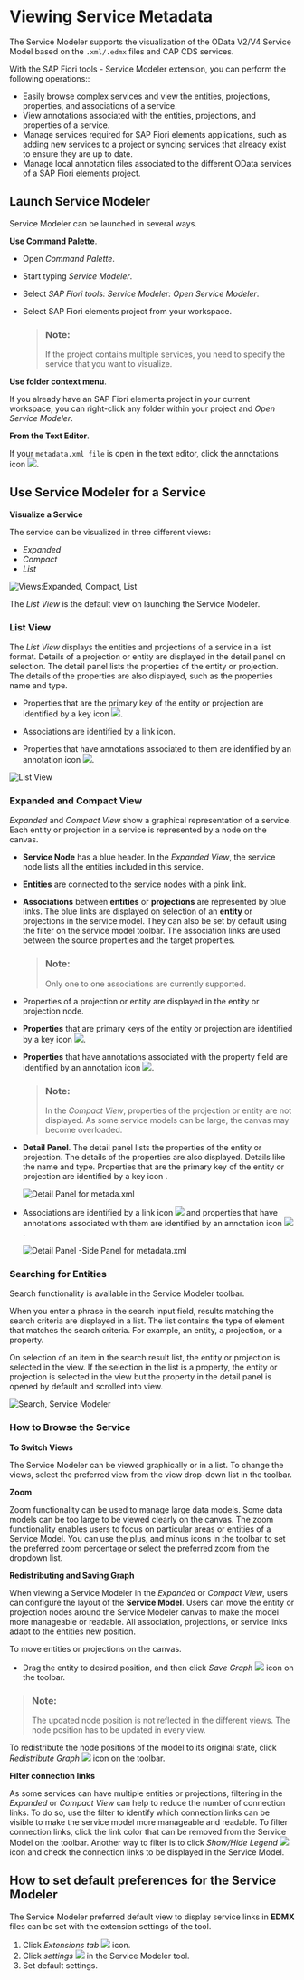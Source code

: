 <!-- loioe369c2c20c03458a92b24b9dcbcb470f -->

# Viewing Service Metadata

The Service Modeler supports the visualization of the OData V2/V4 Service Model based on the `.xml/.edmx` files and CAP CDS services.

With the SAP Fiori tools - Service Modeler extension, you can perform the following operations::

-   Easily browse complex services and view the entities, projections, properties, and associations of a service.
-   View annotations associated with the entities, projections, and properties of a service.
-   Manage services required for SAP Fiori elements applications, such as adding new services to a project or syncing services that already exist to ensure they are up to date.
-   Manage local annotation files associated to the different OData services of a SAP Fiori elements project.



<a name="loioe369c2c20c03458a92b24b9dcbcb470f__section_uph_2rk_xlb"/>

## Launch Service Modeler

Service Modeler can be launched in several ways.

**Use Command Palette**.

-   Open *Command Palette*.
-   Start typing *Service Modeler*.
-   Select *SAP Fiori tools: Service Modeler: Open Service Modeler*.
-   Select SAP Fiori elements project from your workspace.

    > ### Note:  
    > If the project contains multiple services, you need to specify the service that you want to visualize.


**Use folder context menu**.

If you already have an SAP Fiori elements project in your current workspace, you can right-click any folder within your project and *Open Service Modeler*.

**From the Text Editor**.

If your `metadata.xml file` is open in the text editor, click the annotations icon ![](images/FIORI_TOOLS_SERVICE_MODELER_ANNOTATIONS_ICON_249d281.png).



<a name="loioe369c2c20c03458a92b24b9dcbcb470f__section_e45_xjy_wlb"/>

## Use Service Modeler for a Service

**Visualize a Service**

The service can be visualized in three different views:

-   *Expanded*
-   *Compact*
-   *List*

![Views:Expanded, Compact, List](images/FIORI_TOOLS_SERVICE_MODELER_VIEW_LOV_aeb5c69.png)

The *List View* is the default view on launching the Service Modeler.



### List View

The *List View* displays the entities and projections of a service in a list format. Details of a projection or entity are displayed in the detail panel on selection. The detail panel lists the properties of the entity or projection. The details of the properties are also displayed, such as the properties name and type.

-   Properties that are the primary key of the entity or projection are identified by a key icon ![](images/FIOIR_TOOLS_KEY_ICON_9d3a3df.png).

-   Associations are identified by a link icon.
-   Properties that have annotations associated to them are identified by an annotation icon ![](images/FIORI_TOOLS_SERVICE_MODELER_ANNOTATIONS_ICON_249d281.png).

![List View](images/FIORI_TOOL_SERVICE_MODEL_DETAIL_PANEL_e31fb54.png)



### Expanded and Compact View

*Expanded* and *Compact View* show a graphical representation of a service. Each entity or projection in a service is represented by a node on the canvas.

-   **Service Node** has a blue header. In the *Expanded View*, the service node lists all the entities included in this service.
-   **Entities** are connected to the service nodes with a pink link.
-   **Associations** between **entities** or **projections** are represented by blue links. The blue links are displayed on selection of an **entity** or projections in the service model. They can also be set by default using the filter on the service model toolbar. The association links are used between the source properties and the target properties.

    > ### Note:  
    > Only one to one associations are currently supported.

-   Properties of a projection or entity are displayed in the entity or projection node.
-   **Properties** that are primary keys of the entity or projection are identified by a key icon ![](images/FIOIR_TOOLS_KEY_ICON_9d3a3df.png).
-   **Properties** that have annotations associated with the property field are identified by an annotation icon ![](images/FIORI_TOOLS_SERVICE_MODELER_ANNOTATIONS_ICON_249d281.png).

    > ### Note:  
    > In the *Compact View*, properties of the projection or entity are not displayed. As some service models can be large, the canvas may become overloaded.

-   **Detail Panel**. The detail panel lists the properties of the entity or projection. The details of the properties are also displayed. Details like the name and type. Properties that are the primary key of the entity or projection are identified by a key icon .

    ![Detail Panel for metada.xml](images/FIORI_TOOLS_SERVICE_MODELER_DETAILPANEL_617ad87.png)

-   Associations are identified by a link icon ![](images/FIORI_TOOLS_SERVICE_MODELER_LINK_ICON_8958c99.png) and properties that have annotations associated with them are identified by an annotation icon ![](images/FIORI_TOOLS_SERVICE_MODELER_ANNOTATIONS_ICON_249d281.png) .

    ![Detail Panel -Side Panel for metadata.xml](images/FIORI_TOOLS_SERVICE_MODELER_ZOOM_DETAILPANEL_e997493.png)




### Searching for Entities

Search functionality is available in the Service Modeler toolbar.

When you enter a phrase in the search input field, results matching the search criteria are displayed in a list. The list contains the type of element that matches the search criteria. For example, an entity, a projection, or a property.

On selection of an item in the search result list, the entity or projection is selected in the view. If the selection in the list is a property, the entity or projection is selected in the view but the property in the detail panel is opened by default and scrolled into view.

![Search, Service Modeler](images/FIORI_TOOLS_SERVICE_MODELER_SEARCH_580b072.png)



### How to Browse the Service

**To Switch Views**

The Service Modeler can be viewed graphically or in a list. To change the views, select the preferred view from the view drop-down list in the toolbar.

**Zoom**

Zoom functionality can be used to manage large data models. Some data models can be too large to be viewed clearly on the canvas. The zoom functionality enables users to focus on particular areas or entities of a Service Model. You can use the plus, and minus icons in the toolbar to set the preferred zoom percentage or select the preferred zoom from the dropdown list.

**Redistributing and Saving Graph**

When viewing a Service Modeler in the *Expanded* or *Compact View*, users can configure the layout of the **Service Model**. Users can move the entity or projection nodes around the Service Modeler canvas to make the model more manageable or readable. All association, projections, or service links adapt to the entities new position.

To move entities or projections on the canvas.

-   Drag the entity to desired position, and then click *Save Graph* ![](images/FIORI_TOOLS_SERVICE_MODELER_SAVE_GRAPH_a27cfcd.png) icon on the toolbar.

> ### Note:  
> The updated node position is not reflected in the different views. The node position has to be updated in every view.



To redistribute the node positions of the model to its original state, click *Redistribute Graph* ![](images/FIORI_TOOLS_SERVICE_MODELER_REDISTRIBUTE_GRAPH_f97c7d1.png) icon on the toolbar.

**Filter connection links**

As some services can have multiple entities or projections, filtering in the *Expanded* or *Compact View* can help to reduce the number of connection links. To do so, use the filter to identify which connection links can be visible to make the service model more manageable and readable. To filter connection links, click the link color that can be removed from the Service Model on the toolbar. Another way to filter is to click *Show/Hide Legend* ![](images/FIORI_TOOLS_SERVICE_MODELER_FILTER_LEGEND_da9794f.png) icon and check the connection links to be displayed in the Service Model.



<a name="loioe369c2c20c03458a92b24b9dcbcb470f__section_cn4_124_ylb"/>

## How to set default preferences for the Service Modeler

The Service Modeler preferred default view to display service links in **EDMX** files can be set with the extension settings of the tool.

1.  Click *Extensions tab* ![](images/FIORI_TOOLS_SERVICE_MODELER_EXTENSION_TAB_b11c5fe.png) icon.
2.  Click *settings* ![](images/FiORI_TOOLS_SERVICE_MODELER_SETTINGS_80c9704.png) in the Service Modeler tool.
3.  Set default settings.

